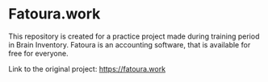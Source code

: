 # Fatoura.work
This repository is created for a practice project made during training period in Brain Inventory.
Fatoura is an accounting software, that is available for free for everyone.

Link to the original project: https://fatoura.work
